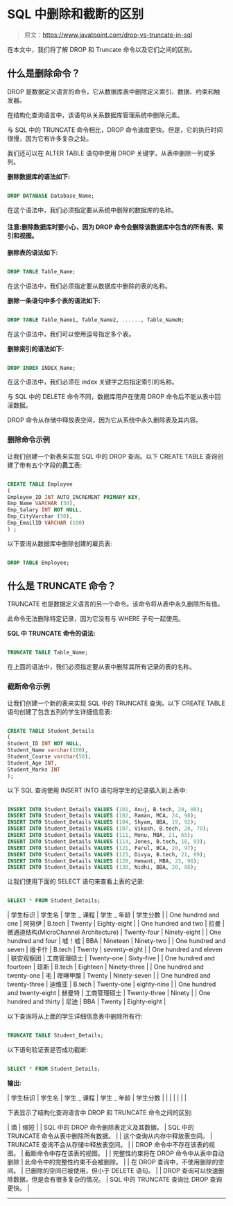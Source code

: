 # SQL 中删除和截断的区别

> 原文：<https://www.javatpoint.com/drop-vs-truncate-in-sql>

在本文中，我们将了解 DROP 和 Truncate 命令以及它们之间的区别。

## 什么是删除命令？

DROP 是数据定义语言的命令，它从数据库表中删除定义索引、数据、约束和触发器。

在结构化查询语言中，该语句从关系数据库管理系统中删除元素。

与 SQL 中的 TRUNCATE 命令相比，DROP 命令速度更快。但是，它的执行时间很慢，因为它有许多复杂之处。

我们还可以在 ALTER TABLE 语句中使用 DROP 关键字，从表中删除一列或多列。

**删除数据库的语法如下:**

```sql

DROP DATABASE Database_Name;

```

在这个语法中，我们必须指定要从系统中删除的数据库的名称。

#### 注意:删除数据库时要小心，因为 DROP 命令会删除该数据库中包含的所有表、索引和视图。

**删除表的语法如下:**

```sql

DROP TABLE Table_Name;

```

在这个语法中，我们必须指定要从数据库中删除的表的名称。

**删除一条语句中多个表的语法如下:**

```sql

DROP TABLE Table_Name1, Table_Name2, ......, Table_NameN;

```

在这个语法中，我们可以使用逗号指定多个表。

**删除索引的语法如下:**

```sql

DROP INDEX INDEX_Name;

```

在这个语法中，我们必须在 index 关键字之后指定索引的名称。

与 SQL 中的 DELETE 命令不同，数据库用户在使用 DROP 命令后不能从表中回滚数据。

DROP 命令从存储中释放表空间，因为它从系统中永久删除表及其内容。

### 删除命令示例

让我们创建一个新表来实现 SQL 中的 DROP 查询。以下 CREATE TABLE 查询创建了带有五个字段的**员工**表:

```sql

CREATE TABLE Employee
(
Employee_ID INT AUTO_INCREMENT PRIMARY KEY,
Emp_Name VARCHAR (50),
Emp_Salary INT NOT NULL,
Emp_CityVarchar (50), 
Emp_EmailID VARCHAR (100)
) ;

```

以下查询从数据库中删除创建的雇员表:

```sql

DROP TABLE Employee;

```

## 什么是 TRUNCATE 命令？

TRUNCATE 也是数据定义语言的另一个命令。该命令将从表中永久删除所有值。

此命令无法删除特定记录，因为它没有与 WHERE 子句一起使用。

**SQL 中 TRUNCATE 命令的语法:**

```sql

TRUNCATE TABLE Table_Name; 

```

在上面的语法中，我们必须指定要从表中删除其所有记录的表的名称。

### 截断命令示例

让我们创建一个新的表来实现 SQL 中的 TRUNCATE 查询。以下 CREATE TABLE 语句创建了包含五列的学生详细信息表:

```sql

CREATE TABLE Student_Details
(
Student_ID INT NOT NULL, 
Student_Name varchar(100),
Student_Course varchar(50),
Student_Age INT, 
Student_Marks INT
); 

```

以下 SQL 查询使用 INSERT INTO 语句将学生的记录插入到上表中:

```sql

INSERT INTO Student_Details VALUES (101, Anuj, B.tech, 20, 88);
INSERT INTO Student_Details VALUES (102, Raman, MCA, 24, 98);
INSERT INTO Student_Details VALUES (104, Shyam, BBA, 19, 92);
INSERT INTO Student_Details VALUES (107, Vikash, B.tech, 20, 78);
INSERT INTO Student_Details VALUES (111, Monu, MBA, 21, 65);
INSERT INTO Student_Details VALUES (114, Jones, B.tech, 18, 93);
INSERT INTO Student_Details VALUES (121, Parul, BCA, 20, 97);
INSERT INTO Student_Details VALUES (123, Divya, B.tech, 21, 89);
INSERT INTO Student_Details VALUES (128, Hemant, MBA, 23, 90);
INSERT INTO Student_Details VALUES (130, Nidhi, BBA, 20, 88);

```

让我们使用下面的 SELECT 语句来查看上表的记录:

```sql

SELECT * FROM Student_Details;

```

| 学生标识 | 学生名 | 学生 _ 课程 | 学生 _ 年龄 | 学生分数 |
| One hundred and one | 阿努伊 | B.tech | Twenty | Eighty-eight |
| One hundred and two | 拉曼 | 微通道结构(MicroChannel Architecture) | Twenty-four | Ninety-eight |
| One hundred and four | 嘘！嘘 | BBA | Nineteen | Ninety-two |
| One hundred and seven | 维卡什 | B.tech | Twenty | seventy-eight |
| One hundred and eleven | 联安观察团 | 工商管理硕士 | Twenty-one | Sixty-five |
| One hundred and fourteen | 琼斯 | B.tech | Eighteen | Ninety-three |
| One hundred and twenty-one | 毛 | 喹啉甲酸 | Twenty | Ninety-seven |
| One hundred and twenty-three | 迪维亚 | B.tech | Twenty-one | eighty-nine |
| One hundred and twenty-eight | 赫曼特 | 工商管理硕士 | Twenty-three | Ninety |
| One hundred and thirty | 尼迪 | BBA | Twenty | Eighty-eight |

以下查询将从上面的学生详细信息表中删除所有行:

```sql

TRUNCATE TABLE Student_Details;

```

以下语句验证表是否成功截断:

```sql

SELECT * FROM Student_Details;

```

**输出:**

| 学生标识 | 学生名 | 学生 _ 课程 | 学生 _ 年龄 | 学生分数 |
|  |  |  |  |  |

下表显示了结构化查询语言中 DROP 和 TRUNCATE 命令之间的区别:

| 滴 | 缩短 |
| SQL 中的 DROP 命令删除表定义及其数据。 | SQL 中的 TRUNCATE 命令从表中删除所有数据。 |
| 这个查询从内存中释放表空间。 | TRUNCATE 查询不会从存储中释放表空间。 |
| DROP 命令中不存在该表的视图。 | 截断命令中存在该表的视图。 |
| 完整性约束将在 DROP 命令中从表中自动删除 | 此命令中的完整性约束不会被删除。 |
| 在 DROP 查询中，不使用删除的空间。 | 已删除的空间已被使用，但小于 DELETE 语句。 |
| DROP 查询可以快速删除数据，但是会有很多复杂的情况。 | SQL 中的 TRUNCATE 查询比 DROP 查询更快。 |

* * *